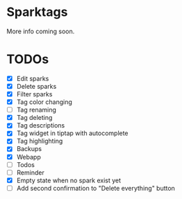 # Sparktags

More info coming soon.

# TODOs

- [x] Edit sparks
- [x] Delete sparks
- [x] Filter sparks
- [x] Tag color changing
- [ ] Tag renaming
- [x] Tag deleting
- [x] Tag descriptions
- [x] Tag widget in tiptap with autocomplete
- [x] Tag highlighting
- [x] Backups
- [x] Webapp
- [ ] Todos
- [ ] Reminder
- [x] Empty state when no spark exist yet
- [ ] Add second confirmation to "Delete everything" button